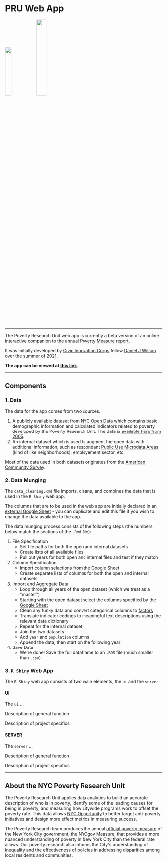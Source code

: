 # PRU Web App

<img src="https://changecapitalfund.org/wp-content/uploads/2015/09/NYCMOEO.png" width="20%" /><img src="https://images.squarespace-cdn.com/content/v1/59539f22e6f2e181ffc682ef/1612968994021-AO979E2LUK0F4KXBYRQ0/CIC_LogoFull_Color.png?format=1000w" width="25%" />

---
The Poverty Research Unit web app is currently a beta version of an online interactive companion to the annual [Poverty Measure report](https://www1.nyc.gov/site/opportunity/poverty-in-nyc/poverty-measure.page).

It was initially developed by [Civic Innovation Corps](https://www.codingitforward.com/corps) fellow [Daniel J Wilson](https://danieljwilson.com/) over the summer of 2021.

**The app can be viewed at [this link](https://daniel-j-wilson.shinyapps.io/2021_NYC_PRU/)**.

---
## Components
### 1. Data
The data for the app comes from two sources. 
1. A publicly available dataset from [NYC Open Data](https://opendata.cityofnewyork.us/) which contains basic demographic information and calculated indicators related to poverty developed by the Poverty Research Unit. The data is [available here from 2005](https://data.cityofnewyork.us/browse?q=nycgov+poverty+measure&sortBy=alpha&utf8=%E2%9C%93).
2. An internal dataset which is used to augment the open data with additional information, such as respondant [Public Use Microdata Areas](https://www.census.gov/programs-surveys/geography/guidance/geo-areas/pumas.html) (kind of like neighborhoods), employement sector, etc.

Most of the data used in both datasets originates from the [American Community Survey](https://www.census.gov/programs-surveys/acs).

### 2. Data Munging
The `data_cleaning.Rmd` file imports, cleans, and combines the data that is used in the `R Shiny` web app.

The columns that are to be used in the web app are initially declared in an [external Google Sheet](https://docs.google.com/spreadsheets/d/1ndZtYpCjD4CCIyGU2chJjw6yMPr4PDQY6q8OJeoYpso/edit?usp=sharing) - you can duplicate and edit this file if you wish to change the data available to the app.

The data munging process consists of the following steps (the numbers below match the sections of the `.Rmd` file):
1. File Specification
    - Set file paths for both the open and internal datasets
    - Create lists of all available files
    - Pull out years for both open and internal files and test if they match
2. Column Specification
    - Import column selections from the [Google Sheet](https://docs.google.com/spreadsheets/d/1ndZtYpCjD4CCIyGU2chJjw6yMPr4PDQY6q8OJeoYpso/edit?usp=sharing)
    - Create separate lists of columns for both the open and internal datasets 
3. Import and Aggregate Data
    - Loop through all years of the open dataset (which we treat as a "master")
    - Starting with the open dataset select the columns specified by the [Google Sheet](https://docs.google.com/spreadsheets/d/1ndZtYpCjD4CCIyGU2chJjw6yMPr4PDQY6q8OJeoYpso/edit?usp=sharing)
    - Clean any funky data and convert categorical columns to [factors](https://www.rdocumentation.org/packages/base/versions/3.6.2/topics/factor)
    - Translate indicator codings to meaningful text descriptions using the relevant data dictionary
    - Repeat for the internal dataset
    - Join the two datasets
    - Add `year` and `population` columns
    - Append the data, then start on the following year
4. Save Data
    - We're done! Save the full dataframe to an `.RDS` file (much smaller than `.csv`)

### 3. `R Shiny` Web App
The `R Shiny` web app consists of two main elements, the `ui` and the `server`.

#### UI
The `ui` ...

Description of general function

Description of project specifics

#### SERVER
The `server` ...

Description of general function

Description of project specifics

---

## About the NYC Poverty Research Unit
The Poverty Research Unit applies data analytics to build an accurate description of who is in poverty, identify some of the leading causes for being in poverty, and measuring how citywide programs work to offset the poverty rate. This data allows [NYC Opportunity](https://www1.nyc.gov/site/opportunity/index.page) to better target anti-poverty initiatives and design more effect metrics in measuring success.

The Poverty Research team produces the annual [official poverty measure](https://www1.nyc.gov/site/opportunity/poverty-in-nyc/poverty-measure.page) of the New York City government, the NYCgov Measure, that provides a more nuanced understanding of poverty in New York City than the federal rate allows. Our poverty research also informs the City's understanding of inequality and the effectiveness of policies in addressing disparities among local residents and communities.
